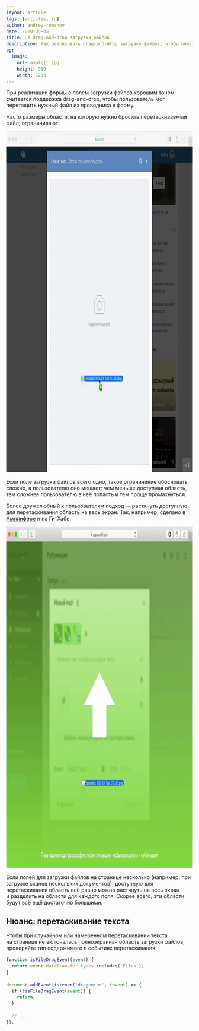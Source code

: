```yaml
---
layout: article
tags: [articles, ru]
author: andrey-romanov
date: 2020-05-05
title: UX drag-and-drop загрузки файлов
description: Как реализовать drag-and-drop загрузку файлов, чтобы пользователи не страдали
og:
  image:
    url: amplifr.jpg
    height: 919
    width: 1200
---
```

При реализации формы с полем загрузки файлов хорошим тоном считается поддержка drag-and-drop, чтобы пользователь мог перетащить нужный файл из проводника в форму.

Часто размеры области, на которую нужно бросить перетаскиваемый файл, ограничивают:

<img class="bordered" src="vk.jpg" alt="Скриншот сайта «ВКонтакте» в момент перетаскивания файла" height="919" width="1200" />

Если поле загрузки файлов всего одно, такое ограничение обосновать сложно, а пользователю оно мешает: чем меньше доступная область, тем сложнее пользователю в неё попасть и тем проще промахнуться.

Более дружелюбный к пользователям подход — растянуть доступную для перетаскивания область на весь экран. Так, например, сделано в [Амплифере](https://amplifr.com) и на ГитХабе:

<img src="amplifr.jpg" alt="Скриншот сервиса Amplifr в момент перетаскивания файла" height="919" width="1200" />

Если полей для загрузки файлов на странице несколько (например, при загрузке сканов нескольких документов), доступную для перетаскивания область всё равно можно растянуть на весь экран и разделить на области для каждого поля. Скорее всего, эти области будут всё ещё достаточно большими.

## Нюанс: перетаскивание текста

Чтобы при случайном или намеренном перетаскивании текста на странице не включалась полноэкранная область загрузки файлов, проверяйте тип содержимого в событиях перетаскивания:

```js
function isFileDragEvent(event) {
  return event.dataTransfer.types.includes('Files');
}

document.addEventListener('dragenter', (event) => {
  if (!isFileDragEvent(event)) {
    return;
  }

  // ...
});
```
